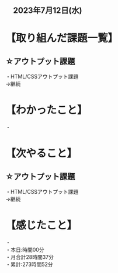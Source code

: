 ## 　2023年7月12日(水)
# 【取り組んだ課題一覧】
## ☆アウトプット課題
・HTML/CSSアウトプット課題<br>
→継続<br>
# 【わかったこと】
・<br>
# 【次やること】
## ☆アウトプット課題
・HTML/CSSアウトプット課題<br>
→継続<br>
# 【感じたこと】
・<br>
・本日:時間00分<br>
・月合計28時間37分<br>
・累計:273時間52分<br>

